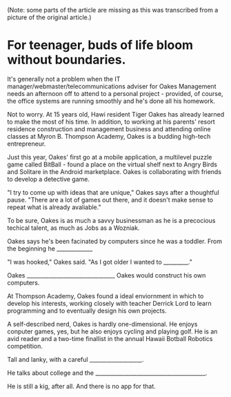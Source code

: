 (Note: some parts of the article are missing as this was transcribed from
a picture of the original article.)

For teenager, buds of life bloom without boundaries.
====================================================

It's generally not a problem when the IT manager/webmaster/telecommunications
adviser for Oakes Management needs an afternoon off to attend to a personal
project - provided, of course, the office systems are running smoothly and
he's done all his homework.

Not to worry. At 15 years old, Hawi resident Tiger Oakes has already learned
to make the most of his time. In addition, to working at his parents' resort
residence construction and management business and attending online classes at
Myron B. Thompson Academy, Oakes is a budding high-tech entrepreneur.

Just this year, Oakes' first go at a mobile application,
a multilevel puzzle game called BitBall - found a place on the virtual shelf next
to Angry Birds and Solitare in the Android marketplace. Oakes is collaborating
with friends to develop a detective game.

"I try to come up with ideas that are unique," Oakes says after a thoughtful pause.
"There are a lot of games out there, and it doesn't make sense to repeat what is
already avaliable."

To be sure, Oakes is as much a savvy businessman as he is a precocious techical talent,
as much as Jobs as a Wozniak.

Oakes says he's been facinated by computers since he was a toddler.
From the beginning he _____________

"I was hooked," Oakes said. "As I got older I wanted to _________."

Oakes ________________________________ Oakes would construct his own computers.

At Thompson Academy, Oakes found a ideal enviornment in which to develop his
interests, working closely with teacher Derrick Lord to learn programming and
to eventually design his own projects.

A self-described nerd, Oakes is hardly one-dimensional. He enjoys conputer games,
yes, but he also enjoys cycling and playing golf. He is an avid reader and a
two-time finallist in the annual Hawaii Botball Robotics competition.

Tall and lanky, with a careful ___________________.

He talks about college and the ________________________________________.

He is still a kig, after all. And there is no app for that.
